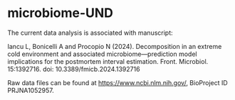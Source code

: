 # microbiome-UND

The current data analysis is associated with manuscript:

Iancu L, Bonicelli A and Procopio N (2024). Decomposition in an extreme cold environment and associated microbiome—prediction model implications for the postmortem interval estimation. Front. Microbiol. 15:1392716. doi: 10.3389/fmicb.2024.1392716

Raw data files can be found at https://www.ncbi.nlm.nih.gov/, BioProject ID PRJNA1052957. 
